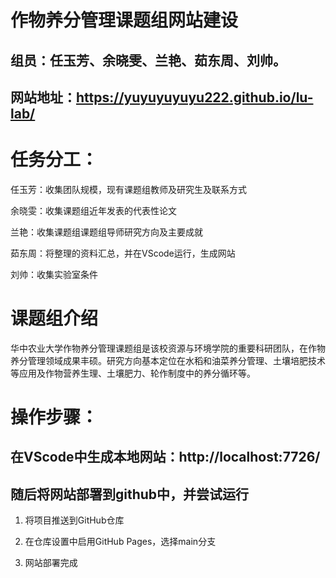 # 作物养分管理课题组网站建设
## 组员：任玉芳、余晓雯、兰艳、茹东周、刘帅。
## 网站地址：https://yuyuyuyuyu222.github.io/lu-lab/
# 任务分工：

任玉芳：收集团队规模，现有课题组教师及研究生及联系方式

余晓雯：收集课题组近年发表的代表性论文

兰艳：收集课题组课题组导师研究方向及主要成就

茹东周：将整理的资料汇总，并在VScode运行，生成网站

刘帅：收集实验室条件
# 课题组介绍
 华中农业大学作物养分管理课题组是该校资源与环境学院的重要科研团队，在作物养分管理领域成果丰硕。研究方向基本定位在水稻和油菜养分管理、土壤培肥技术等应用及作物营养生理、土壤肥力、轮作制度中的养分循环等。
# 操作步骤：
## 在VScode中生成本地网站：http://localhost:7726/
##  随后将网站部署到github中，并尝试运行
1. 将项目推送到GitHub仓库

2. 在仓库设置中启用GitHub Pages，选择main分支

3. 网站部署完成
